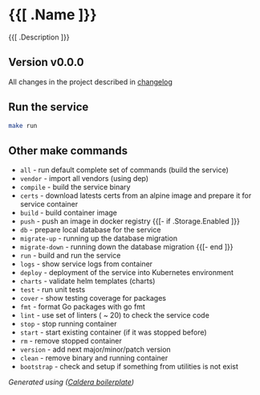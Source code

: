 
# {{[ .Name ]}}

{{[ .Description ]}}

## Version v0.0.0

All changes in the project described in [changelog](docs/CHANGELOG.md)

## Run the service

```sh
make run
```

## Other make commands

- `all` - run default complete set of commands (build the service)
- `vendor` - import all vendors (using dep)
- `compile` - build the service binary
- `certs` - download latests certs from an alpine image and prepare it for service container
- `build` - build container image
- `push` - push an image in docker registry
{{[- if .Storage.Enabled  ]}}
- `db` - prepare local database for the service
- `migrate-up` - running up the database migration
- `migrate-down` - running down the database migration
{{[- end ]}}
- `run` - build and run the service
- `logs` - show service logs from container
- `deploy` - deployment of the service into Kubernetes environment
- `charts` - validate helm templates (charts)
- `test` - run unit tests
- `cover` - show testing coverage for packages
- `fmt` - format Go packages with go fmt
- `lint` - use set of linters ( ~ 20) to check the service code
- `stop` - stop running container
- `start` - start existing container (if it was stopped before)
- `rm` - remove stopped container
- `version` - add next major/minor/patch version
- `clean` - remove binary and running container
- `bootstrap` - check and setup if something from utilities is not exist

_Generated using ([Caldera boilerplate](https://github.com/takama/caldera))_
